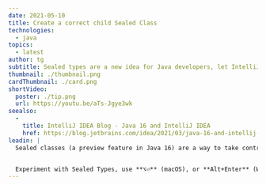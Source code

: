 ```yaml
---
date: 2021-05-10
title: Create a correct child Sealed Class
technologies:
  - java
topics:
  - latest
author: tg
subtitle: Sealed types are a new idea for Java developers, let IntelliJ IDEA guide you in how to create child classes
thumbnail: ./thumbnail.png
cardThumbnail: ./card.png
shortVideo:
  poster: ./tip.png
  url: https://youtu.be/aTs-Jgye3wk
seealso:
  - 
    title: IntelliJ IDEA Blog - Java 16 and IntelliJ IDEA
    href: https://blog.jetbrains.com/idea/2021/03/java-16-and-intellij-idea/
leadin: |
  Sealed classes (a preview feature in Java 16) are a way to take control of the inheritance hierarchy of our classes. IntelliJ IDEA can let us know about problems in the classes that extend sealed classes, and suggest solutions.


  Experiment with Sealed Types, use **⌥⏎** (macOS), or **Alt+Enter** (Windows/Linux) to see and accept suggestions.
---
```


